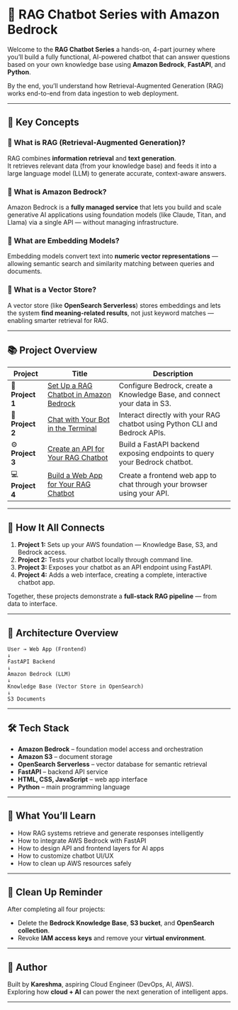 # 🤖 RAG Chatbot Series with Amazon Bedrock

Welcome to the **RAG Chatbot Series**   a hands-on, 4-part journey where you’ll build a fully functional, AI-powered chatbot that can answer questions based on your own knowledge base using **Amazon Bedrock**, **FastAPI**, and **Python**.

By the end, you’ll understand how Retrieval-Augmented Generation (RAG) works end-to-end from data ingestion to web deployment.

---

## 🧠 Key Concepts

### 🔹 What is RAG (Retrieval-Augmented Generation)?
RAG combines **information retrieval** and **text generation**.  
It retrieves relevant data (from your knowledge base) and feeds it into a large language model (LLM) to generate accurate, context-aware answers.

### 🔹 What is Amazon Bedrock?
Amazon Bedrock is a **fully managed service** that lets you build and scale generative AI applications using foundation models (like Claude, Titan, and Llama) via a single API — without managing infrastructure.

### 🔹 What are Embedding Models?
Embedding models convert text into **numeric vector representations** — allowing semantic search and similarity matching between queries and documents.

### 🔹 What is a Vector Store?
A vector store (like **OpenSearch Serverless**) stores embeddings and lets the system **find meaning-related results**, not just keyword matches — enabling smarter retrieval for RAG.

---

## 📚 Project Overview

| Project | Title | Description |
|----------|--------|-------------|
| 🧩 **Project 1** | [Set Up a RAG Chatbot in Amazon Bedrock](https://github.com/KareshmaAnanth/My_Hands-on_Projects/tree/73d0af2471b14656881bc20c2d84ff5be167a5ea/AI%20and%20ML/RAG%20Chatbot%20series/1%20Set%20up%20a%20%20RAG%20Chatbot%20in%20Bedrock) | Configure Bedrock, create a Knowledge Base, and connect your data in S3. |
| 💬 **Project 2** | [Chat with Your Bot in the Terminal](https://github.com/KareshmaAnanth/My_Hands-on_Projects/tree/73d0af2471b14656881bc20c2d84ff5be167a5ea/AI%20and%20ML/RAG%20Chatbot%20series/2%20Chat%20with%20Bot%20in%20Terminal) | Interact directly with your RAG chatbot using Python CLI and Bedrock APIs. |
| ⚙️ **Project 3** | [Create an API for Your RAG Chatbot](https://github.com/KareshmaAnanth/My_Hands-on_Projects/tree/73d0af2471b14656881bc20c2d84ff5be167a5ea/AI%20and%20ML/RAG%20Chatbot%20series/3%20Create%20API%20for%20RAG%20Chatbot) | Build a FastAPI backend exposing endpoints to query your Bedrock chatbot. |
| 💻 **Project 4** | [Build a Web App for Your RAG Chatbot](https://github.com/KareshmaAnanth/My_Hands-on_Projects/tree/73d0af2471b14656881bc20c2d84ff5be167a5ea/AI%20and%20ML/RAG%20Chatbot%20series/4%20Web%20app%20for%20RAG%20Chatbot) | Create a frontend web app to chat through your browser using your API. |

---

## 🧭 How It All Connects

1. **Project 1:** Sets up your AWS foundation — Knowledge Base, S3, and Bedrock access.  
2. **Project 2:** Tests your chatbot locally through command line.  
3. **Project 3:** Exposes your chatbot as an API endpoint using FastAPI.  
4. **Project 4:** Adds a web interface, creating a complete, interactive chatbot app.

Together, these projects demonstrate a **full-stack RAG pipeline** — from data to interface.

---

## 🧩 Architecture Overview
```
User → Web App (Frontend)
↓
FastAPI Backend
↓
Amazon Bedrock (LLM)
↓
Knowledge Base (Vector Store in OpenSearch)
↓
S3 Documents
```


---

## 🛠️ Tech Stack
- **Amazon Bedrock** – foundation model access and orchestration  
- **Amazon S3** – document storage  
- **OpenSearch Serverless** – vector database for semantic retrieval  
- **FastAPI** – backend API service  
- **HTML, CSS, JavaScript** – web app interface  
- **Python** – main programming language  

---

## 🌟 What You’ll Learn
- How RAG systems retrieve and generate responses intelligently  
- How to integrate AWS Bedrock with FastAPI  
- How to design API and frontend layers for AI apps  
- How to customize chatbot UI/UX  
- How to clean up AWS resources safely  

---

## 🧹 Clean Up Reminder
After completing all four projects:
- Delete the **Bedrock Knowledge Base**, **S3 bucket**, and **OpenSearch collection**.  
- Revoke **IAM access keys** and remove your **virtual environment**.  

---

## 🧠 Author
Built by **Kareshma**, aspiring Cloud Engineer (DevOps, AI, AWS).  
Exploring how **cloud + AI** can power the next generation of intelligent apps.

---
